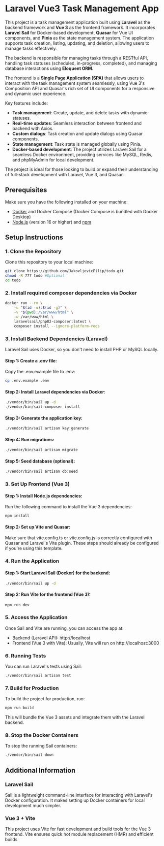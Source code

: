 # Laravel Vue3 Task Management App

This project is a task management application built using **Laravel** as the backend framework and **Vue 3** as the frontend framework. It incorporates **Laravel Sail** for Docker-based development, **Quasar** for Vue UI components, and **Pinia** as the state management system. The application supports task creation, listing, updating, and deletion, allowing users to manage tasks effectively.

The backend is responsible for managing tasks through a RESTful API, handling task statuses (scheduled, in-progress, completed), and managing database interactions using **Eloquent ORM**.

The frontend is a **Single Page Application (SPA)** that allows users to interact with the task management system seamlessly, using Vue 3's Composition API and Quasar's rich set of UI components for a responsive and dynamic user experience.

Key features include:
- **Task management**: Create, update, and delete tasks with dynamic statuses.
- **Real-time updates**: Seamless interaction between frontend and backend with Axios.
- **Custom dialogs**: Task creation and update dialogs using Quasar components.
- **State management**: Task state is managed globally using Pinia.
- **Docker-based development**: The project utilizes Laravel Sail for a seamless Docker environment, providing services like MySQL, Redis, and phpMyAdmin for local development.

The project is ideal for those looking to build or expand their understanding of full-stack development with Laravel, Vue 3, and Quasar.

## Prerequisites

Make sure you have the following installed on your machine:
- [Docker](https://www.docker.com/get-started) and Docker Compose (Docker Compose is bundled with Docker Desktop)
- [Node.js](https://nodejs.org/) (version 16 or higher) and [npm](https://www.npmjs.com/)

## Setup Instructions

### 1. Clone the Repository

Clone this repository to your local machine:

```bash
git clone https://github.com/JakovljevicFilip/todo.git
chmod -R 777 todo #Optional
cd todo
```

### 2. Install required composer dependencies via Docker
```bash
docker run --rm \
    -u "$(id -u):$(id -g)" \
    -v "$(pwd):/var/www/html" \
    -w /var/www/html \
    laravelsail/php82-composer:latest \
    composer install --ignore-platform-reqs
```

### 3. Install Backend Dependencies (Laravel)
Laravel Sail uses Docker, so you don't need to install PHP or MySQL locally.

#### Step 1: Create a .env file:
Copy the .env.example file to .env:
```bash
cp .env.example .env
```

#### Step 2: Install Laravel dependencies via Docker:
```bash
./vendor/bin/sail up -d
./vendor/bin/sail composer install
```

#### Step 3: Generate the application key:
```bash
./vendor/bin/sail artisan key:generate
```

#### Step 4: Run migrations:
```bash
./vendor/bin/sail artisan migrate
```

#### Step 5: Seed database (optional):
```bash
./vendor/bin/sail artisan db:seed
```

### 3. Set Up Frontend (Vue 3)
#### Step 1: Install Node.js dependencies:
Run the following command to install the Vue 3 dependencies:
```bash
npm install
```

#### Step 2: Set up Vite and Quasar:
Make sure that vite.config.ts or vite.config.js is correctly configured with Quasar and Laravel's Vite plugin. These steps should already be configured if you're using this template.

### 4. Run the Application
#### Step 1: Start Laravel Sail (Docker) for the backend:
```bash
./vendor/bin/sail up -d
```

#### Step 2: Run Vite for the frontend (Vue 3):
```bash
npm run dev
```

### 5. Access the Application
Once Sail and Vite are running, you can access the app at:

- Backend (Laravel API): http://localhost
- Frontend (Vue 3 with Vite): Usually, Vite will run on http://localhost:3000

### 6. Running Tests
You can run Laravel's tests using Sail:
```bash
./vendor/bin/sail artisan test
```
### 7. Build for Production
To build the project for production, run:
```bash
npm run build
```
This will bundle the Vue 3 assets and integrate them with the Laravel backend.

### 8. Stop the Docker Containers
To stop the running Sail containers:
```bash
./vendor/bin/sail down
```

## Additional Information
### Laravel Sail
Sail is a lightweight command-line interface for interacting with Laravel's Docker configuration. It makes setting up Docker containers for local development much simpler.

### Vue 3 + Vite
This project uses Vite for fast development and build tools for the Vue 3 frontend. Vite ensures quick hot module replacement (HMR) and efficient builds.

